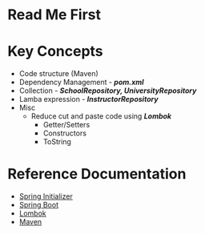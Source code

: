 # Read Me First

# Key Concepts
- Code structure (Maven)
- Dependency Management - ***pom.xml***
- Collection - ***SchoolRepository, UniversityRepository***
- Lamba expression - ***InstructorRepository***
- Misc
    - Reduce cut and paste code using ***Lombok***
        - Getter/Setters
        - Constructors
        - ToString        

# Reference Documentation
* [Spring Initializer](https://start.spring.io/)
* [Spring Boot](https://docs.spring.io/spring-boot/docs/current/reference/html/getting-started.html)
* [Lombok](https://projectlombok.org/)
* [Maven](https://maven.apache.org/guides/index.html)

